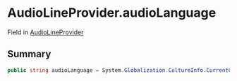 # AudioLineProvider.audioLanguage

Field in [AudioLineProvider](api/csharp/yarn.unity.audiolineprovider.md)

## Summary



```csharp
public string audioLanguage = System.Globalization.CultureInfo.CurrentCulture.Name;
```

